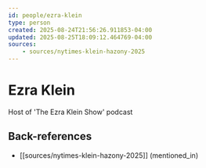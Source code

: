 ```yaml
---
id: people/ezra-klein
type: person
created: 2025-08-24T21:56:26.911853-04:00
updated: 2025-08-25T18:09:12.464769-04:00
sources:
    - sources/nytimes-klein-hazony-2025
---
```


# Ezra Klein

Host of 'The Ezra Klein Show' podcast

## Back-references
<!-- Auto-maintained by the system -->
- [[sources/nytimes-klein-hazony-2025]] (mentioned_in)

